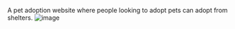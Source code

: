 A pet adoption website where people looking to adopt pets can adopt from shelters.
![image](https://github.com/ronitkumar7/PetAdoption/assets/77545733/053b02c9-1a85-4689-80f3-d057e80ebbf6)
